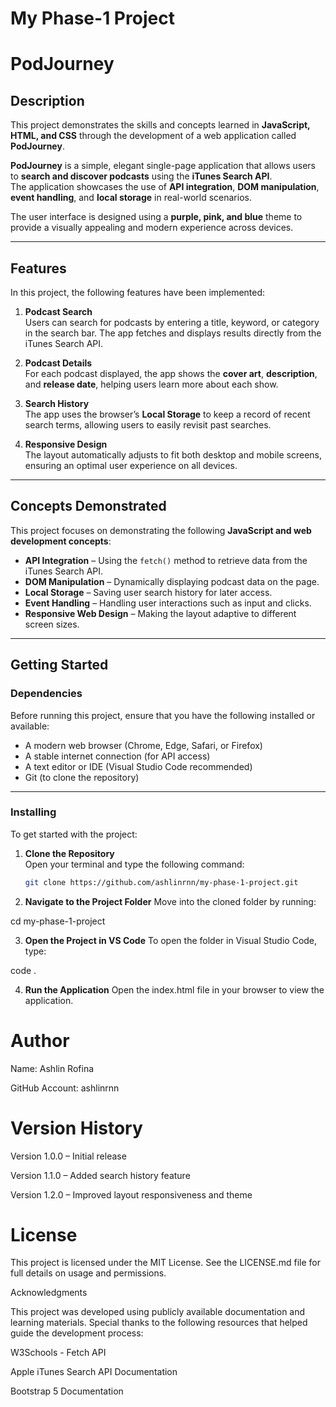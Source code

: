 # My Phase-1 Project
# PodJourney

## Description

This project demonstrates the skills and concepts learned in **JavaScript, HTML, and CSS** through the development of a web application called **PodJourney**.  

**PodJourney** is a simple, elegant single-page application that allows users to **search and discover podcasts** using the **iTunes Search API**.  
The application showcases the use of **API integration**, **DOM manipulation**, **event handling**, and **local storage** in real-world scenarios.  

The user interface is designed using a **purple, pink, and blue** theme to provide a visually appealing and modern experience across devices.

---

## Features

In this project, the following features have been implemented:

1. **Podcast Search**  
   Users can search for podcasts by entering a title, keyword, or category in the search bar. The app fetches and displays results directly from the iTunes Search API.

2. **Podcast Details**  
   For each podcast displayed, the app shows the **cover art**, **description**, and **release date**, helping users learn more about each show.

3. **Search History**  
   The app uses the browser’s **Local Storage** to keep a record of recent search terms, allowing users to easily revisit past searches.

4. **Responsive Design**  
   The layout automatically adjusts to fit both desktop and mobile screens, ensuring an optimal user experience on all devices.

---

## Concepts Demonstrated

This project focuses on demonstrating the following **JavaScript and web development concepts**:

- **API Integration** – Using the `fetch()` method to retrieve data from the iTunes Search API.  
- **DOM Manipulation** – Dynamically displaying podcast data on the page.  
- **Local Storage** – Saving user search history for later access.  
- **Event Handling** – Handling user interactions such as input and clicks.  
- **Responsive Web Design** – Making the layout adaptive to different screen sizes.  

---

## Getting Started

### Dependencies

Before running this project, ensure that you have the following installed or available:
* A modern web browser (Chrome, Edge, Safari, or Firefox)
* A stable internet connection (for API access)
* A text editor or IDE (Visual Studio Code recommended)
* Git (to clone the repository)

---

### Installing

To get started with the project:

1. **Clone the Repository**  
   Open your terminal and type the following command:

   ```bash
   git clone https://github.com/ashlinrnn/my-phase-1-project.git 

2. **Navigate to the Project Folder**
Move into the cloned folder by running:

cd my-phase-1-project


3. **Open the Project in VS Code**
To open the folder in Visual Studio Code, type:

code .


4. **Run the Application**
Open the index.html file in your browser to view the application.

# Author

Name: Ashlin Rofina

GitHub Account: ashlinrnn

# Version History

Version 1.0.0 – Initial release

Version 1.1.0 – Added search history feature

Version 1.2.0 – Improved layout responsiveness and theme

# License

This project is licensed under the MIT License.
See the LICENSE.md file for full details on usage and permissions.

Acknowledgments

This project was developed using publicly available documentation and learning materials.
Special thanks to the following resources that helped guide the development process:

W3Schools - Fetch API

Apple iTunes Search API Documentation

Bootstrap 5 Documentation